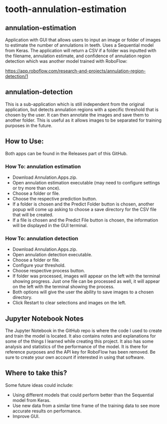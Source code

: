 # tooth-annulation-estimation

## annulation-estimation

Application with GUI that allows users to input an image or folder of images to estimate the number of annulations in teeth. Uses a Sequential model from Keras. The application will return a CSV if a folder was inputted with the filename, annulation estimate, and confidence of annulation region detection which was another model trained with RoboFlow:

https://app.roboflow.com/research-and-projects/annulation-region-detection/1

## annulation-detection

This is a sub-application which is still independent from the original application, but detects annulation regions with a specific threshold that is chosen by the user. It can then annotate the images and save them to another folder. This is useful as it allows images to be separated for training purposes in the future.

## How to Use:

Both apps can be found in the Releases part of this GitHub.

### How To: annulation estimation

- Download Annulation.Apps.zip.
- Open annulation estimation executable (may need to configure settings or try more than once).
- Choose a folder or file.
- Choose the respective prediction button.
- If a folder is chosen and the Predict Folder button is chosen, another popup will come up asking to choose a save directory for the CSV file that will be created.
- If a file is chosen and the Predict File button is chosen, the information will be displayed in the GUI terminal.

### How To: annulation detection

- Download Annulation.Apps.zip.
- Open annulation detection executable.
- Choose a folder or file.
- Configure your threshold.
- Choose respective process button.
- If folder was processed, images will appear on the left with the terminal showing progress. Just one file can be processed as well, it will appear on the left with the terminal showing the process.
- Both options will give the user the ability to save images to a chosen directory.
- Click Restart to clear selections and images on the left.

## Jupyter Notebook Notes

The Jupyter Notebook in the GitHub repo is where the code I used to create and train the model is located. It also contains notes and explanations for some of the things I learned while creating this project. It also has some analysis and statistics of the performance of the model. It is there for reference purposes and the API key for RoboFlow has been removed. Be sure to create your own account if interested in using that software.

## Where to take this?

Some future ideas could include:

- Using different models that could perform better than the Sequential model from Keras.
- Use new data from a similar time frame of the training data to see more accurate results on performance.
- Improve GUI.
